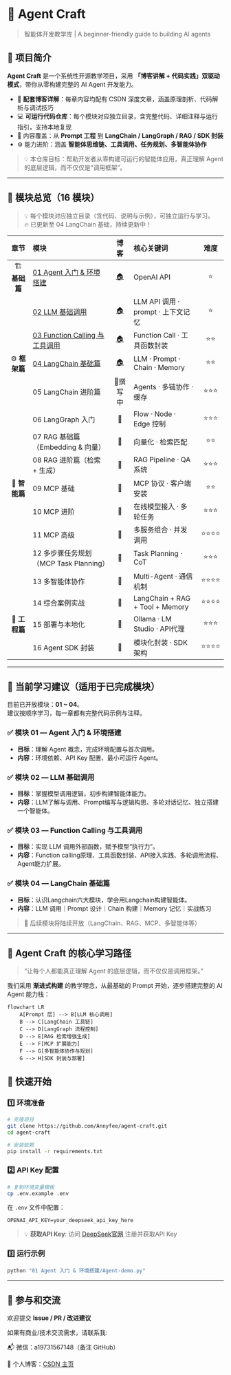 # 🤖 Agent Craft

> 智能体开发教学库 | A beginner-friendly guide to building AI agents

## 📘 项目简介

**Agent Craft** 是一个系统性开源教学项目，采用 **「博客讲解 + 代码实践」双驱动模式**，带你从零构建完整的 AI Agent 开发能力。

- 📄 **配套博客详解**：每章内容均配有 CSDN
  深度文章，涵盖原理剖析、代码解析与调试技巧
- 💻 **可运行代码仓库**：每个模块对应独立目录，含完整代码、详细注释与运行指引，支持本地复现
- 🚀 内容覆盖：从 **Prompt 工程** 到 **LangChain / LangGraph / RAG / SDK 封装**
- ⚙️ 能力进阶：涵盖 **智能体思维链、工具调用、任务规划、多智能体协作**

> 💡 本仓库目标：帮助开发者从零构建可运行的智能体应用，真正理解 Agent 的底层逻辑，而不仅仅是“调用框架”。

---

## 🧭 模块总览（16 模块）

> 💡 每个模块对应独立目录（含代码、说明与示例），可独立运行与学习。  
> 🔥 已更新至 04 LangChain 基础，持续更新中！

|     章节      | 模块                                                                                                      |                                 博客                                  | 核心关键词                           |  难度  |
|:-----------:|:--------------------------------------------------------------------------------------------------------|:-------------------------------------------------------------------:|:--------------------------------|:----:|
| 🏗️ **基础篇** | [01 Agent 入门 & 环境搭建](https://github.com/Annyfee/agent-craft/tree/main/01_agent_introduction)            | [🏠](https://blog.csdn.net/2401_87328929/article/details/153729555) | OpenAI API                      |  ⭐   |
|             | [02 LLM 基础调用](https://github.com/Annyfee/agent-craft/tree/main/02_llm_fundamentals)                     | [🏠](https://blog.csdn.net/2401_87328929/article/details/153735431) | LLM API 调用 · prompt · 上下文记忆     |  ⭐   |
|             | [03 Function Calling 与工具调用](https://github.com/Annyfee/agent-craft/tree/main/03_function_calling_tools) | [🏠](https://blog.csdn.net/2401_87328929/article/details/153866573) | Function Call · 工具函数封装          |  ⭐⭐  |
| ⚙️ **框架篇**  | [04 LangChain 基础篇](https://github.com/Annyfee/agent-craft/tree/main/04_langchain_basics)                | [🏠](https://blog.csdn.net/2401_87328929/article/details/153978186) | LLM · Prompt · Chain · Memory   |  ⭐⭐  |
|             | 05 LangChain 进阶篇                                                                                        |                                🚧撰写中                                | Agents · 多链协作 · 缓存              | ⭐⭐⭐  |
|             | 06 LangGraph 入门                                                                                         |                                 🚧                                  | Flow · Node · Edge 控制           | ⭐⭐⭐  |
|             | 07 RAG 基础篇（Embedding & 向量）                                                                              |                                 🚧                                  | 向量化 · 检索匹配                      |  ⭐⭐  |
|             | 08 RAG 进阶篇（检索 + 生成）                                                                                     |                                 🚧                                  | RAG Pipeline · QA 系统            | ⭐⭐⭐  |
| 🧠 **智能篇**  | 09 MCP 基础                                                                                               |                                 🚧                                  | MCP 协议 · 客户端安装                  |  ⭐⭐  |
|             | 10 MCP 进阶                                                                                               |                                 🚧                                  | 在线模型接入 · 多轮任务                   | ⭐⭐⭐  |
|             | 11 MCP 高级                                                                                               |                                 🚧                                  | 多服务组合 · 并发调用                    | ⭐⭐⭐⭐ |
|             | 12 多步骤任务规划（MCP Task Planning）                                                                           |                                 🚧                                  | Task Planning · CoT             | ⭐⭐⭐  |
|             | 13 多智能体协作                                                                                               |                                 🚧                                  | Multi-Agent · 通信机制              | ⭐⭐⭐⭐ |
|             | 14 综合案例实战                                                                                               |                                 🚧                                  | LangChain + RAG + Tool + Memory | ⭐⭐⭐⭐ |
| 🚀 **工程篇**  | 15 部署与本地化                                                                                               |                                 🚧                                  | Ollama · LM Studio · API代理      | ⭐⭐⭐  |
|             | 16 Agent SDK 封装                                                                                         |                                 🚧                                  | 模块化封装 · SDK 架构                  | ⭐⭐⭐⭐ |

---

## 🧩 当前学习建议（适用于已完成模块）

目前已开放模块：**01 ~ 04**。  
建议按顺序学习，每一章都有完整代码示例与注释。

### ✅ 模块 01 — Agent 入门 & 环境搭建

- **目标**：理解 Agent 概念，完成环境配置与首次调用。
- **内容**：环境依赖、API Key 配置、最小可运行 Agent。

### ✅ 模块 02 — LLM 基础调用

- **目标**：掌握模型调用逻辑，初步构建智能体能力。
- **内容**：LLM了解与调用、Prompt编写与逻辑构思、多轮对话记忆、独立搭建一个智能体。

### ✅ 模块 03 — Function Calling 与工具调用

- **目标**：实现 LLM 调用外部函数，赋予模型“执行力”。
- **内容**：Function calling原理、工具函数封装、API接入实践、多轮调用流程、Agent能力扩展。

### ✅ 模块 04 — LangChain 基础篇

- **目标**：认识Langchain六大模块，学会用Langchain构建智能体。
- **内容**：LLM 调用｜Prompt 设计｜Chain 构建｜Memory 记忆｜实战练习


> 📌 后续模块将陆续开放（LangChain、RAG、MCP、多智能体等）

---

## 🧠 Agent Craft 的核心学习路径

> “让每个人都能真正理解 Agent 的底层逻辑，而不仅仅是调用框架。”

我们采用 **渐进式构建** 的教学理念，从最基础的 Prompt 开始，逐步搭建完整的 AI Agent 能力栈：

```mermaid
flowchart LR
    A[Prompt 层] --> B[LLM 核心调用]
    B --> C[LangChain 工具链]
    C --> D[LangGraph 流程控制]
    D --> E[RAG 检索增强生成]
    E --> F[MCP 扩展能力]
    F --> G[多智能体协作与规划]
    G --> H[SDK 封装与部署]
```

## 🚀 快速开始

### 1️⃣ 环境准备

```bash
# 克隆项目
git clone https://github.com/Annyfee/agent-craft.git
cd agent-craft

# 安装依赖
pip install -r requirements.txt
```

### 2️⃣ API Key 配置

```bash
# 复制环境变量模板
cp .env.example .env
```

在 `.env` 文件中配置：

```env
OPENAI_API_KEY=your_deepseek_api_key_here
```

> 💡 **获取API Key**: 访问 [DeepSeek官网](https://platform.deepseek.com/) 注册并获取API Key

### 3️⃣ 运行示例

```bash
python "01 Agent 入门 & 环境搭建/Agent-demo.py"
```

---

## 🤝 参与和交流

欢迎提交 **Issue / PR / 改进建议**

如果有商业/技术交流需求，请联系我:

📬 微信：a19731567148（备注 GitHub）

📖 个人博客：[CSDN 主页](https://blog.csdn.net/2401_87328929)

